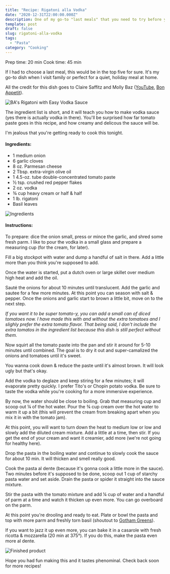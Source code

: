 ```yaml
---
title: "Recipe: Rigatoni alla Vodka"
date: "2020-12-31T22:00:00.000Z"
description: One of my go-to "last meals" that you need to try before you die.
template: post
draft: false
slug: rigatoni-alla-vodka
tags:
  - "Pasta"
category: "Cooking"
---
```


Prep time: 20 min
Cook time: 45 min

If I had to choose a last meal, this would be in the top five for sure. It's my go-to dish when I visit family or perfect for a quiet, holiday meal at home.

All the credit for this dish goes to Claire Saffitz and Molly Baz ([YouTube](https://www.youtube.com/watch?v=DrzWGUGN6vY), [Bon Appetit](https://www.bonappetit.com/recipe/rigatoni-with-easy-vodka-sauce)).

![BA's Rigatoni with Easy Vodka Sauce](/media/2020-12-31-rigatoni-alla-vodka/ba.png)

The ingredient list is short, and it will teach you how to make vodka sauce (yes there is actually vodka in there). You'll be surprised how far tomato paste goes in this recipe, and how creamy and delicous the sauce will be.

I'm jealous that you're getting ready to cook this tonight.

<h4>Ingredients:</h4>

<ul>
  <li itemProp="recipeIngredient">1 medium onion</li>
  <li itemProp="recipeIngredient">6 garlic cloves</li>
  <li itemProp="recipeIngredient">8 oz. Parmesan cheese</li>
  <li itemProp="recipeIngredient">2 Tbsp. extra-virgin olive oil</li>
  <li itemProp="recipeIngredient">1 4.5-oz. tube double-concentrated tomato paste</li>
  <li itemProp="recipeIngredient">½ tsp. crushed red pepper flakes</li>
  <li itemProp="recipeIngredient">2 oz. vodka</li>
  <li itemProp="recipeIngredient">¾ cup heavy cream or half & half</li>
  <li itemProp="recipeIngredient">1 lb. rigatoni</li>
  <li itemProp="recipeIngredient">Basil leaves</li>
</ul>

![Ingredients](/media/2020-12-31-rigatoni-alla-vodka/rigs-1.jpg)

<h4>Instructions:</h4>

<p itemProp="recipeInstructions">To prepare: dice the onion small, press or mince the garlic, and shred some fresh parm. I like to pour the vodka in a small glass and prepare a measuring cup (for the cream, for later).</p>

<p itemProp="recipeInstruction">Fill a big stockpot with water and dump a handful of salt in there. Add a little more than you think you're supposed to add.</p>

<p itemProp="recipeInstruction">Once the water is started, put a dutch oven or large skillet over medium high heat and add the oil.</p>

<p itemProp="recipeInstruction">Sauté the onions for about 10 minutes until translucent. Add the garlic and sautee for a few more minutes. At this point you can season with salt & pepper. Once the onions and garlic start to brown a little bit, move on to the next step.</p>

<p itemProp="recipeInstruction"><em>If you want it to be super tomato-y, you can add a small can of diced tomatoes now. I have made this with and without the extra tomatoes and I slighly prefer the extra tomato flavor. That being said, I don't include the extra tomatos in the ingredient list because this dish is still perfect without them.</em></p>

<p itemProp="recipeInstruction">Now squirt all the tomato paste into the pan and stir it around for 5-10 minutes until combined. The goal is to dry it out and super-camalized the onions and tomatoes until it's sweet.</p>

<p itemProps="recipeInstruction">You wanna cook down & reduce the paste until it's almost brown. It will look ugly but that's okay.</p>

<p itemProp="recipeInstruction">Add the vodka to deglaze and keep stiring for a few minutes; it will evaporate pretty quickly. I prefer Tito's or Chopin potato vodka. Be sure to taste the vodka while you're cooking for a more immersive experience.</p>

<p itemProp="recipeInstruction">By now, the water should be close to boiling. Grab that measuring cup and scoop out ¼ of the hot water. Pour the ¾ cup cream over the hot water to warm it up a bit (this will prevent the cream from breaking apart when you mix it in with the tomato jam).</p>

<p itemProp="recipeInstruction">At this point, you will want to turn down the heat to medium low or low and slowly add the diluted cream mixture. Add a little at a time, then stir. If you get the end of your cream and want it creamier, add more (we're not going for healthy here).</p>

<p itemProp="recipeInstruction">Drop the pasta in the boiling water and continue to slowly cook the sauce for about 10 min. It will thicken and smell really good.</p>

<p itemProp="recipeInstruction">Cook the pasta al dente (because it's gonna cook a little more in the sauce). Two minutes before it's supposed to be done, scoop out 1 cup of starchy pasta water and set aside. Drain the pasta or spider it straight into the sauce mixture.</p>

<p itemProp="recipeInstruction">Stir the pasta with the tomato mixture and add ¼ cup of water and a handful of parm at a time and watch it thicken up even more. You can go overboard on the parm.</p>

<p itemProp="recipeInstruction">At this point you're drooling and ready to eat. Plate or bowl the pasta and top with more parm and freshly torn basil (shoutout to <a href="https://www.gothamgreens.com/" target="_blank">Gotham Greens</a>).</p>

<p itemProp="recipeInstruction">If you want to jazz it up even more, you can bake it in a casarole with fresh ricotta & mozzarella (20 min at 375°). If you do this, make the pasta even more al dente.</p>

![Finished product](/media/2020-12-31-rigatoni-alla-vodka/rigs-2.jpg)

Hope you had fun making this and it tastes phenominal. Check back soon for more recipes!
